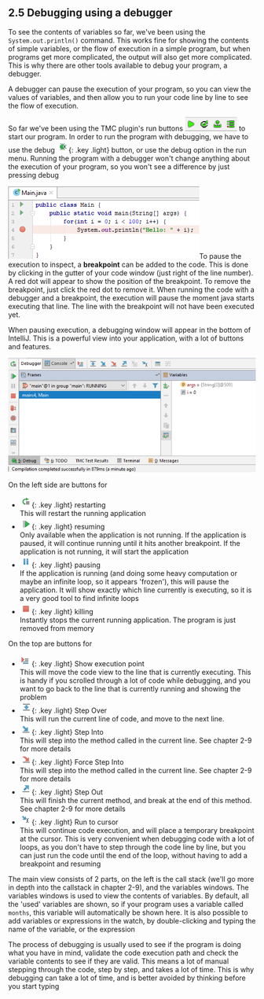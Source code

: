 ## 2.5 Debugging using a debugger

To see the contents of variables so far, we've been using the `System.out.println()` command. This works fine for showing the contents of simple variables, or the flow of execution in a simple program, but when programs get more complicated, the output will also get more complicated. This is why there are other tools available to debug your program, a debugger.

A debugger can pause the execution of your program, so you can view the values of variables, and then allow you to run your code line by line to see the flow of execution.

So far we've been using the TMC plugin's run buttons ![tmc](images/2_5_tmc.png) to start our program. In order to run the program with debugging, we have to use the debug ![tmc](images/2_5_debug.png){: .key .light} button, or use the debug option in the run menu. Running the program with a debugger won't change anything about the execution of your program, so you won't see a difference by just pressing debug

![breakpoint](images/2_5_breakpoint.png?right)To pause the execution to inspect, a **breakpoint** can be added to the code. This is done by clicking in the gutter of your code window (just right of the line number). A red dot will appear to show the position of the breakpoint. To remove the breakpoint, just click the red dot to remove it. When running the code with a debugger and a breakpoint, the execution will pause the moment java starts executing that line. The line with the breakpoint will not have been executed yet.

When pausing execution, a debugging window will appear in the bottom of IntelliJ. This is a powerful view into your application, with a lot of buttons and features. 

![debugger](images/2_5_debugger.png)

On the left side are buttons for
- ![restart](images/2_5_restart.png){: .key .light} restarting  
  This will restart the running application
- ![continue](images/2_5_continue.png){: .key .light} resuming  
  Only available when the application is not running. If the application is paused, it will continue running until it hits another breakpoint. If the application is not running, it will start the application
- ![pause](images/2_5_pause.png){: .key .light} pausing  
  If the application is running (and doing some heavy computation or maybe an infinite loop, so it appears 'frozen'), this will pause the application. It will show exactly which line currently is executing, so it is a very good tool to find infinite loops
- ![kill](images/2_5_kill.png){: .key .light} killing  
  Instantly stops the current running application. The program is just removed from memory

On the top are buttons for
- ![executionpoint](images/2_5_show_execution_point.png){: .key .light} Show execution point  
  This will move the code view to the line that is currently executing. This is handy if you scrolled through a lot of code while debugging, and you want to go back to the line that is currently running and showing the problem
- ![step over](images/2_5_step_over.png){: .key .light} Step Over  
  This will run the current line of code, and move to the next line.
- ![step into](images/2_5_step_into.png){: .key .light} Step Into  
  This will step into the method called in the current line. See chapter 2-9 for more details 
- ![force step into](images/2_5_force_step_into.png){: .key .light} Force Step Into  
  This will step into the method called in the current line. See chapter 2-9 for more details
- ![step out](images/2_5_step_out.png){: .key .light} Step Out  
  This will finish the current method, and break at the end of this method. See chapter 2-9 for more details
- ![run to cursor](images/2_5_run_to_cursor.png){: .key .light} Run to cursor  
  This will continue code execution, and will place a temporary breakpoint at the cursor. This is very convenient when debugging code with a lot of loops, as you don't have to step through the code line by line, but you can just run the code until the end of the loop, without having to add a breakpoint and resuming

The main view consists of 2 parts, on the left is the call stack (we'll go more in depth into the callstack in chapter 2-9), and the variables windows. The variables windows is used to view the contents of variables. By default, all the 'used' variables are shown, so if your program uses a variable called `months`, this variable will automatically be shown here. It is also possible to add variables or expressions in the watch, by double-clicking and typing the name of the variable, or the expression

The process of debugging is usually used to see if the program is doing what you have in mind, validate the code execution path and check the variable contents to see if they are valid. This means a lot of manual stepping through the code, step by step, and takes a lot of time. This is why debugging can take a lot of time, and is better avoided by thinking before you start typing

